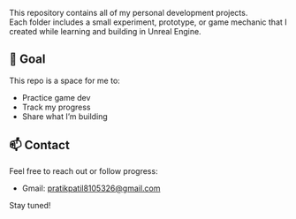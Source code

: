 This repository contains all of my personal development projects.  
Each folder includes a small experiment, prototype, or game mechanic that I created while learning and building in Unreal Engine.

## 🧠 Goal
This repo is a space for me to:
- Practice game dev
- Track my progress
- Share what I’m building
  
## 📫 Contact

Feel free to reach out or follow progress:

- Gmail: pratikpatil8105326@gmail.com

Stay tuned!
